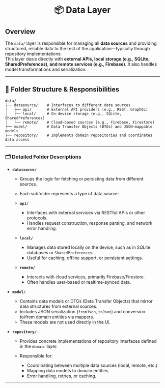 <h1 align="center">📦 Data Layer</h1>

## Overview

The `data/` layer is responsible for managing all **data sources** and providing structured, reliable data to the rest of the application—typically through repository implementations.  
This layer deals directly with **external APIs, local storage (e.g., SQLite, SharedPreferences), and remote services (e.g., Firebase)**. It also handles model transformations and serialization.

---

## 📁 Folder Structure & Responsibilities

```plaintext
data/
├── datasource/    # Interfaces to different data sources
│   ├── api/       # External API providers (e.g., REST, GraphQL)
│   ├── local/     # On-device storage (e.g., SQLite, SharedPreferences)
│   └── remote/    # Cloud-based sources (e.g., Firebase, Firestore)
├── model/         # Data Transfer Objects (DTOs) and JSON-mappable models
├── repository/    # Implements domain repositories and coordinates data access
````

---

### 🗂️ Detailed Folder Descriptions

* **`datasource/`**

  * Groups the logic for fetching or persisting data from different sources.

  * Each subfolder represents a type of data source:

  - **`api/`**

    * Interfaces with external services via RESTful APIs or other protocols.
    * Handles request construction, response parsing, and network error handling.

  - **`local/`**

    * Manages data stored locally on the device, such as in SQLite databases or `SharedPreferences`.
    * Useful for caching, offline support, or persistent settings.

  - **`remote/`**

    * Interacts with cloud services, primarily Firebase/Firestore.
    * Often handles user-based or realtime-synced data.

* **`model/`**

  * Contains data models or DTOs (Data Transfer Objects) that mirror data structures from external sources.
  * Includes JSON serialization (`fromJson`, `toJson`) and conversion to/from domain entities via mappers.
  * These models are not used directly in the UI.

* **`repository/`**

  * Provides concrete implementations of repository interfaces defined in the `domain` layer.
  * Responsible for:

    * Coordinating between multiple data sources (local, remote, etc.).
    * Mapping data models to domain entities.
    * Error handling, retries, or caching.

---
